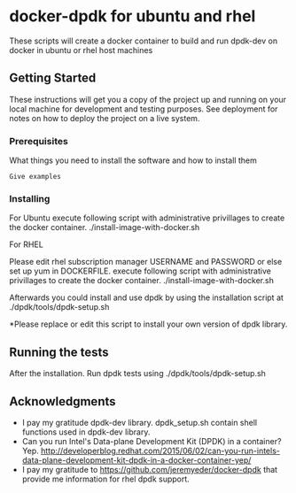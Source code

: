 # docker-dpdk for ubuntu and rhel

These scripts will create a docker container to build and run dpdk-dev on docker in ubuntu or rhel host machines

## Getting Started

These instructions will get you a copy of the project up and running on your local machine for development and testing purposes. See deployment for notes on how to deploy the project on a live system.

### Prerequisites

What things you need to install the software and how to install them

```
Give examples
```

### Installing
For Ubuntu
execute following script with administrative privillages to create the docker container.
./install-image-with-docker.sh 

For RHEL

Please edit rhel subscription manager USERNAME and PASSWORD or else set up yum in DOCKERFILE.
execute following script with administrative privillages to create the docker container.
./install-image-with-docker.sh 

Afterwards you could install and use dpdk by using the installation script at 
./dpdk/tools/dpdk-setup.sh

*Please replace or edit this script to install your own version of dpdk library.

## Running the tests

After the installation. Run dpdk tests using
./dpdk/tools/dpdk-setup.sh



## Acknowledgments
* I pay my gratitude dpdk-dev library. dpdk_setup.sh contain shell functions used in dpdk-dev library.
* Can you run Intel's Data-plane Development Kit (DPDK) in a container?  Yep.
  http://developerblog.redhat.com/2015/06/02/can-you-run-intels-data-plane-development-kit-dpdk-in-a-docker-container-yep/
* I pay my gratitude to https://github.com/jeremyeder/docker-dpdk that provide me information for rhel dpdk support.

